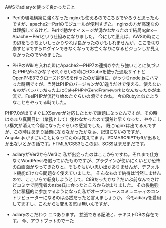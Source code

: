 AWSでadiaryを使って良かったこと

* Perlの環境構築に強くなった
nginxも使えるのでこちらでやろうと思ったんですが、apache2ーPerlのモジュールが便利すぎた。
nginxの方が高速なのは理解してるけど、Perlで動かすイメージが湧かなかったので結局nginxーApacheーPerlという仕組みになりました。
今にして思えば、AWSの時にこの辺をもうちょいしっかりやれば良かったのかもしれませんが、ここを切り崩すとipですらログインできなくなってお亡くなりになるビジョンしか見えなかったのでやめました。

* PHPのWikiを入れた時にApache2ーPHP7の連携がやたら強いことに気づいた
PHPが5.2かな？それぐらいの時にECCubeを使った通販サイトとOpenPNE3でクローズドSNSを作ったのが最後に、がっつりnode.jsにハマった時期ですが、当時はPHPのバージョンが0.1違うだけで使える、使えないものがバラバラだった上にCakePHPやZendFrameworkとなんだったかが主流で、FuelPHPが流行り始めたぐらいの頃ですかね。
今のRubyと似たようなことをやってる時でした。

PHP7.0が出てすぐにXServerが対応したとかで話題になったんですが、その時はあまり真面目に（業務として）使わなかったので漠然と早くなった、ややこしい構文が消えて今風になったぐらいの感覚でした。
既にnginxは出てるんですが、この時はあまり話題にならなかったかなぁ、記憶にないのですが、Angular.jsがすごいことになってたのは覚えてます。
ECMASCRIPTも6が出るとか出ないとかの話です。HTML5/CSS3もこの辺、SCSSはまだまだです。

* adiaryがVer2からVer3に
私が出会ったのはここからですね。それまで仕方なくWordPressを触っていたものですが、プラグインが使いにくいとか恐怖の白画面がやってきたりと、そもそもいい思い出がありませんが、デフォルト機能だけなら問題なく使えていました。
そんなもので納得は当然しませんので、ここいらで転身しようとして、C89だったかな？だいぶ前なんでさけどコミケで開発者のnabe氏に会ったところから始まりました。
その後勉強会に積極的に参加するようになった私がオープンソースコミュニティのコントリビューターになるのは必然だったと言えましょうか。
今もadiaryを愛用してますし、これからも変える気は無いんですが、

* adiaryのこだわり
二つあります。
拡張できる記法と、テキストDBの存在です。
今、アウトプットのでーた
